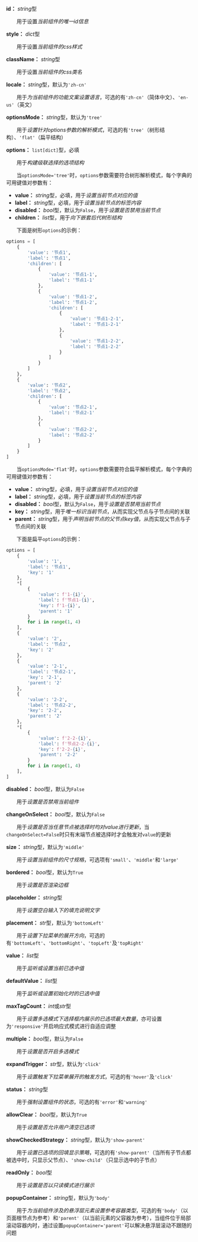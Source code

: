 **id：** *string*型

　　用于设置*当前组件的唯一id信息*

**style：** *dict*型

　　用于设置*当前组件的css样式*

**className：** *string*型

　　用于设置*当前组件的css类名*

**locale：** *string*型，默认为`'zh-cn'`

　　用于*为当前组件的功能文案设置语言*，可选的有`'zh-cn'`（简体中文）、`'en-us'`（英文）

**optionsMode：** *string*型，默认为`'tree'`

　　用于*设置针对options参数的解析模式*，可选的有`'tree'`（树形结构）、`'flat'`（扁平结构）

**options：** `list[dict]`型，必填

　　用于*构建级联选择的选项结构*

　　当`optionsMode='tree'`时，`options`参数需要符合树形解析模式，每个字典的可用键值对参数有：

- **value：** *string*型，必填，用于*设置当前节点对应的值*
- **label：** *string*型，必填，用于*设置当前节点的标签内容*
- **disabled：** *bool*型，默认为`False`，用于*设置是否禁用当前节点*
- **children：** *list*型，用于*向下嵌套后代树形结构*

　　下面是树形`options`的示例：

```python
options = [
	{
		'value': '节点1',
		'label': '节点1',
		'children': [
			{
				'value': '节点1-1',
				'label': '节点1-1'
			},
			{
				'value': '节点1-2',
				'label': '节点1-2',
				'children': [
					{
						'value': '节点1-2-1',
						'label': '节点1-2-1'
					},
					{
						'value': '节点1-2-2',
						'label': '节点1-2-2'
					}
				]
			}
		]
	},
	{
		'value': '节点2',
		'label': '节点2',
		'children': [
			{
				'value': '节点2-1',
				'label': '节点2-1'
			},
			{
				'value': '节点2-2',
				'label': '节点2-2'
			}
		]
	}
]
```

　　当`optionsMode='flat'`时，`options`参数需要符合扁平解析模式，每个字典的可用键值对参数有：

- **value：** *string*型，必填，用于*设置当前节点对应的值*
- **label：** *string*型，必填，用于*设置当前节点的标签内容*
- **disabled：** *bool*型，默认为`False`，用于*设置是否禁用当前节点*
- **key：** *string*型，用于*唯一标识当前节点*，从而实现父节点与子节点间的关联
- **parent：** *string*型，用于*声明当前节点的父节点key值*，从而实现父节点与子节点间的关联

　　下面是扁平`options`的示例：

```python
options = [
    {
        'value': '1',
        'label': '节点1',
        'key': '1'
    },
    *[
        {
            'value': f'1-{i}',
            'label': f'节点1-{i}',
            'key': f'1-{i}',
            'parent': '1'
        }
        for i in range(1, 4)
    ],
    {
        'value': '2',
        'label': '节点2',
        'key': '2'
    },
    {
        'value': '2-1',
        'label': '节点2-1',
        'key': '2-1',
        'parent': '2'
    },
    {
        'value': '2-2',
        'label': '节点2-2',
        'key': '2-2',
        'parent': '2'
    },
    *[
        {
            'value': f'2-2-{i}',
            'label': f'节点2-2-{i}',
            'key': f'2-2-{i}',
            'parent': '2-2'
        }
        for i in range(1, 4)
    ],
]
```

**disabled：** *bool*型，默认为`False`

　　用于*设置是否禁用当前组件*

**changeOnSelect：** *bool*型，默认为`False`

　　用于*设置是否当任意节点被选择时均对value进行更新*，当`changeOnSelect=False`时只有末端节点被选择时才会触发对`value`的更新

**size：** *string*型，默认为`'middle'`

　　用于*设置当前组件的尺寸规格*，可选项有`'small'`、`'middle'`和`'large'`

**bordered：** *bool*型，默认为`True`

　　用于*设置是否渲染边框*

**placeholder：** *string*型

　　用于*设置空白输入下的填充说明文字*

**placement：** *str*型，默认为`'bottomLeft'`

　　用于*设置下拉菜单的展开方向*，可选的有`'bottomLeft'`、`'bottomRight'`、`'topLeft'`及`'topRight'`

**value：** *list*型

　　用于*监听或设置当前已选中值*

**defaultValue：** *list*型

　　用于*监听或设置初始化时的已选中值*

**maxTagCount：** *int*或*str*型

　　用于*设置多选模式下选择框内展示的已选项最大数量*，亦可设置为`'responsive'`开启响应式模式进行自适应调整

**multiple：** *bool*型，默认为`False`

　　用于*设置是否开启多选模式*

**expandTrigger：** *str*型，默认为`'click'`

　　用于*设置触发下拉菜单展开的触发方式*，可选的有`'hover'`及`'click'`

**status：** *string*型

　　用于*强制设置组件的状态*，可选的有`'error'`和`'warning'`

**allowClear：** *bool*型，默认为`True`

　　用于*设置是否允许用户清空已选项*

**showCheckedStrategy：** *string*型，默认为`'show-parent'`

　　用于*设置已选项的回填显示策略*，可选的有`'show-parent'`（当所有子节点都被选中时，只显示父节点）、`'show-child'`（只显示选中的子节点）

**readOnly：** *bool*型

　　用于*设置是否以只读模式进行展示*

**popupContainer：** *string*型，默认为`'body'`

　　用于*为当前组件涉及的悬浮层元素设置参考容器类型*，可选的有`'body'`（以页面根节点为参考）和`'parent'`（以当前元素的父容器为参考），当组件位于局部滚动容器内时，通过设置`popupContainer='parent'`可以解决悬浮层滚动不跟随的问题